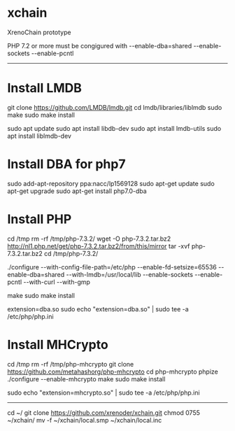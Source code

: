 # xchain
XrenoChain prototype

PHP 7.2 or more must be congigured with
--enable-dba=shared 
--enable-sockets 
--enable-pcntl

***********************************************


# Install LMDB
git clone https://github.com/LMDB/lmdb.git 
cd lmdb/libraries/liblmdb
sudo make 
sudo make install

sudo apt update
sudo apt install libdb-dev
sudo apt install lmdb-utils
sudo apt install liblmdb-dev

# Install DBA for php7
sudo add-apt-repository ppa:nacc/lp1569128
sudo apt-get update
sudo apt-get upgrade
sudo apt-get install php7.0-dba

# Install PHP
cd /tmp
rm -rf /tmp/php-7.3.2/
wget -O php-7.3.2.tar.bz2 http://nl1.php.net/get/php-7.3.2.tar.bz2/from/this/mirror
tar -xvf php-7.3.2.tar.bz2
cd /tmp/php-7.3.2/

./configure --with-config-file-path=/etc/php --enable-fd-setsize=65536  --enable-dba=shared --with-lmdb=/usr/local/lib --enable-sockets --enable-pcntl --with-curl --with-gmp

make
sudo make install

extension=dba.so
sudo echo "extension=dba.so" | sudo tee -a /etc/php/php.ini

# Install MHCrypto

cd /tmp
rm -rf /tmp/php-mhcrypto
git clone https://github.com/metahashorg/php-mhcrypto
cd php-mhcrypto
phpize
./configure --enable-mhcrypto
make
sudo make install

sudo echo "extension=mhcrypto.so" | sudo tee -a /etc/php/php.ini


 

***********************************************

cd ~/
git clone https://github.com/xrenoder/xchain.git
chmod 0755 ~/xchain/
mv -f ~/xchain/local.smp ~/xchain/local.inc

